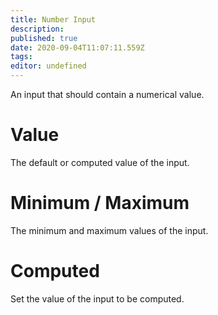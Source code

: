 ```yaml
---
title: Number Input
description: 
published: true
date: 2020-09-04T11:07:11.559Z
tags: 
editor: undefined
---
```


An input that should contain a numerical value.

# Value
The default or computed value of the input.

# Minimum / Maximum
The minimum and maximum values of the input.

# Computed
Set the value of the input to be computed.